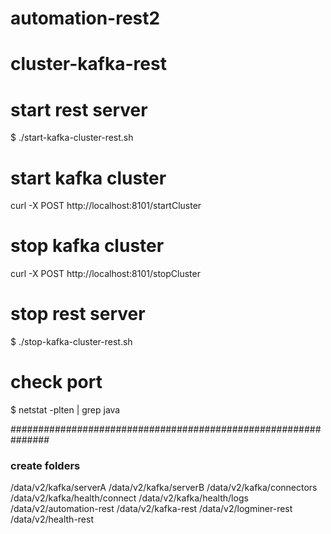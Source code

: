 # automation-rest2
# cluster-kafka-rest

# start rest server
$ ./start-kafka-cluster-rest.sh

# start kafka cluster
curl -X POST http://localhost:8101/startCluster


# stop kafka cluster
curl -X POST http://localhost:8101/stopCluster


# stop rest server
$ ./stop-kafka-cluster-rest.sh


# check port
$ netstat -plten | grep java


###############################################################
### create folders
/data/v2/kafka/serverA
/data/v2/kafka/serverB
/data/v2/kafka/connectors
/data/v2/kafka/health/connect
/data/v2/kafka/health/logs
/data/v2/automation-rest
/data/v2/kafka-rest
/data/v2/logminer-rest
/data/v2/health-rest